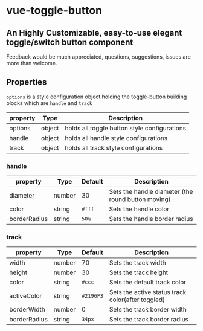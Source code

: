 # vue-toggle-button
## An Highly Customizable, easy-to-use elegant toggle/switch button component

Feedback would be much appreciated, questions, suggestions, issues are more than welcome.

## Properties
```options``` is a style configuration object holding the toggle-button building blocks which are ```handle``` and ```track```

| property | Type  | Description |
| --- | ---  | --- |
| options | object | holds all toggle button style configurations |
| handle | object | holds all handle style configurations |
| track | object | holds all track style configurations |

### handle
| property | Type | Default | Description |
| --- | --- | --- | --- |
| diameter | number | 30 | Sets the handle diameter (the round button moving) |
| color | string | ```#fff``` | Sets the handle color |
| borderRadius | string | ```50%``` | Sets the handle border radius |

### track
| property | Type | Default | Description |
| --- | --- | --- | --- |
| width | number | 70 | Sets the track width |
| height | number | 30 | Sets the track height |
| color | string | ```#ccc``` | Sets the default track color |
| activeColor | string | ```#2196F3``` | Sets the active status track color(after toggled) |
| borderWidth | number | 0 | Sets the track border width |
| borderRadius | string | ```34px``` | Sets the track border radius |
